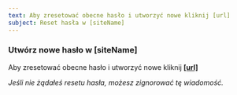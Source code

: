 ```yaml
---
text: Aby zresetować obecne hasło i utworzyć nowe kliknij [url]
subject: Reset hasła w [siteName]
---
```


### Utwórz nowe hasło w [siteName]

Aby zresetować obecne hasło i utworzyć nowe kliknij
**[[url]]([url])**

*Jeśli nie żądałeś resetu hasła, możesz zignorować tę wiadomość.*